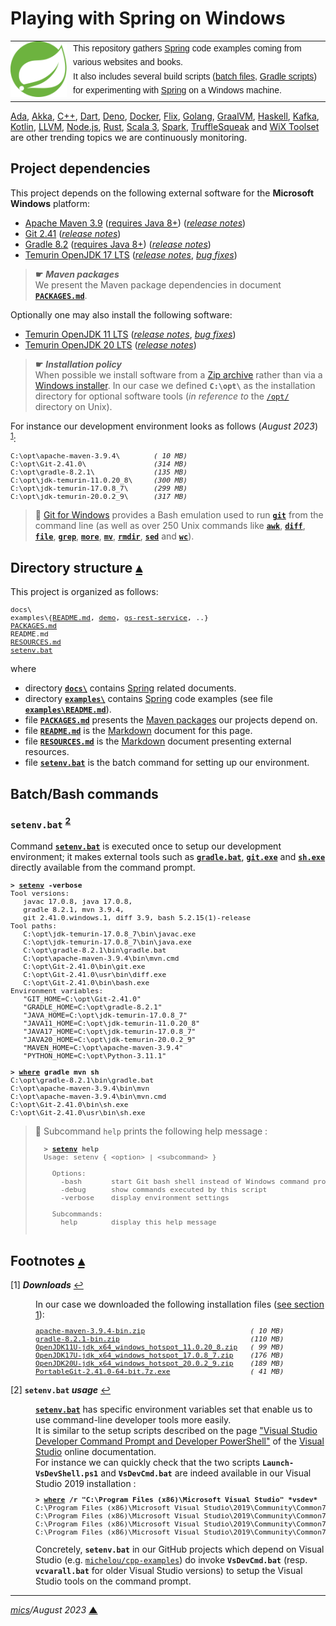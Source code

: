 # <span id="top">Playing with Spring on Windows</span>

<table style="font-family:Helvetica,Arial;line-height:1.6;">
  <tr>
  <td style="border:0;padding:0 10px 0 0;min-width:90px;"><a href="https://spring.io/" rel="external"><img style="border:0;width:90px;" src="./docs/images/spring-icon.svg" alt="Spring project"/></a></td>
  <td style="border:0;padding:0;vertical-align:text-top;">This repository gathers <a href="https://spring.io/" rel="external">Spring</a> code examples coming from various websites and books.<br/>
  It also includes several build scripts (<a href="https://en.wikibooks.org/wiki/Windows_Batch_Scripting" rel="external">batch files</a>, <a href="https://docs.gradle.org/current/userguide/writing_build_scripts.html" rel="external">Gradle scripts</a>) for experimenting with <a href="https://spring.io/" rel="external">Spring</a> on a Windows machine.
  </td>
  </tr>
</table>

[Ada][ada_examples], [Akka][akka_examples], [C++][cpp_examples], [Dart][dart_examples], [Deno][deno_examples], [Docker][docker_examples], [Flix][flix_examples], [Golang][golang_examples], [GraalVM][graalvm_examples], [Haskell][haskell_examples], [Kafka][kafka_examples], [Kotlin][kotlin_examples], [LLVM][llvm_examples], [Node.js][nodejs_examples], [Rust][rust_examples], [Scala 3][scala3_examples], [Spark][spark_examples], [TruffleSqueak][trufflesqueak_examples] and [WiX Toolset][wix_examples] are other trending topics we are continuously monitoring.

## <span id="proj_deps">Project dependencies</span>

This project depends on the following external software for the **Microsoft Windows** platform:

- [Apache Maven 3.9][apache_maven] ([requires Java 8+][apache_maven_history])  ([*release notes*][apache_maven_relnotes])
- [Git 2.41][git_downloads] ([*release notes*][git_relnotes])
- [Gradle 8.2][gradle_install] ([requires Java 8+][gradle_compatibility]) ([*release notes*][gradle_relnotes])
- [Temurin OpenJDK 17 LTS][temurin_openjdk17] ([*release notes*][temurin_openjdk17_relnotes], [*bug fixes*][temurin_openjdk17_bugfixes])

> **&#9755;** ***Maven packages***<br/>
> We present the Maven package dependencies in document [**`PACKAGES.md`**](./PACKAGES.md).

Optionally one may also install the following software:

- [Temurin OpenJDK 11 LTS][temurin_openjdk11] ([*release notes*][temurin_openjdk11_relnotes], [*bug fixes*][temurin_openjdk11_bugfixes])
- [Temurin OpenJDK 20 LTS][temurin_openjdk20] ([*release notes*][temurin_openjdk20_relnotes])

> **&#9755;** ***Installation policy***<br/>
> When possible we install software from a [Zip archive][zip_archive] rather than via a [Windows installer][windows_installer]. In our case we defined **`C:\opt\`** as the installation directory for optional software tools (*in reference to* the [`/opt/`][unix_opt] directory on Unix).

For instance our development environment looks as follows (*August 2023*) <sup id="anchor_01">[1](#footnote_01)</sup>:

<pre style="font-size:80%;">
C:\opt\apache-maven-3.9.4\        <i>( 10 MB)</i>
C:\opt\Git-2.41.0\                <i>(314 MB)</i>
C:\opt\gradle-8.2.1\              <i>(135 MB)</i>
C:\opt\jdk-temurin-11.0.20_8\     <i>(300 MB)</i>
C:\opt\jdk-temurin-17.0.8_7\      <i>(299 MB)</i>
C:\opt\jdk-temurin-20.0.2_9\      <i>(317 MB)</i>
</pre>


> **:mag_right:** [Git for Windows][git_downloads] provides a Bash emulation used to run [**`git`**][git_cli] from the command line (as well as over 250 Unix commands like [**`awk`**][man1_awk], [**`diff`**][man1_diff], [**`file`**][man1_file], [**`grep`**][man1_grep], [**`more`**][man1_more], [**`mv`**][man1_mv], [**`rmdir`**][man1_rmdir], [**`sed`**][man1_sed] and [**`wc`**][man1_wc]).

## <span id="structure">Directory structure</span> [**&#x25B4;**](#top)

This project is organized as follows:

<pre style="font-size:80%;">
docs\
examples\{<a href="examples/README.md">README.md</a>, <a href="examples/demo/">demo</a>, <a href="examples/gs-rest-service/">gs-rest-service</a>, ..}
<a href="PACKAGES.md">PACKAGES.md</a>
README.md
<a href="RESOURCES.md">RESOURCES.md</a>
<a href="setenv.bat">setenv.bat</a>
</pre>

where

- directory [**`docs\`**](docs/) contains [Spring] related documents.
- directory [**`examples\`**](examples/) contains [Spring] code examples (see file [**`examples\README.md`**](examples/README.md)).
- file [**`PACKAGES.md`**](PACKAGES.md) presents the [Maven packages][maven_repository] our projects depend on.
- file [**`README.md`**](README.md) is the [Markdown][github_markdown] document for this page.
- file [**`RESOURCES.md`**](RESOURCES.md) is the [Markdown][github_markdown] document presenting external resources.
- file [**`setenv.bat`**](setenv.bat) is the batch command for setting up our environment.


## <span id="commands">Batch/Bash commands</span>

### **`setenv.bat`** <sup id="anchor_02">[2](#footnote_02)</sup>

Command [**`setenv.bat`**](setenv.bat) is executed once to setup our development environment; it makes external tools such as [**`gradle.bat`**][gradle_cli], [**`git.exe`**][git_cli] and [**`sh.exe`**][sh_cli] directly available from the command prompt.

<pre style="font-size:80%;">
<b>&gt; <a href="setenv.bat">setenv</a> -verbose</b>
Tool versions:
   javac 17.0.8, java 17.0.8,
   gradle 8.2.1, mvn 3.9.4,
   git 2.41.0.windows.1, diff 3.9, bash 5.2.15(1)-release
Tool paths:
   C:\opt\jdk-temurin-17.0.8_7\bin\javac.exe
   C:\opt\jdk-temurin-17.0.8_7\bin\java.exe
   C:\opt\gradle-8.2.1\bin\gradle.bat
   C:\opt\apache-maven-3.9.4\bin\mvn.cmd
   C:\opt\Git-2.41.0\bin\git.exe
   C:\opt\Git-2.41.0\usr\bin\diff.exe
   C:\opt\Git-2.41.0\bin\bash.exe
Environment variables:
   "GIT_HOME=C:\opt\Git-2.41.0"
   "GRADLE_HOME=C:\opt\gradle-8.2.1"
   "JAVA_HOME=C:\opt\jdk-temurin-17.0.8_7"
   "JAVA11_HOME=C:\opt\jdk-temurin-11.0.20_8"
   "JAVA17_HOME=C:\opt\jdk-temurin-17.0.8_7"
   "JAVA20_HOME=C:\opt\jdk-temurin-20.0.2_9"
   "MAVEN_HOME=C:\opt\apache-maven-3.9.4"
   "PYTHON_HOME=C:\opt\Python-3.11.1"

<b>&gt; <a href="https://docs.microsoft.com/en-us/windows-server/administration/windows-commands/where_1" rel="external">where</a> gradle mvn sh</b>
C:\opt\gradle-8.2.1\bin\gradle.bat
C:\opt\apache-maven-3.9.4\bin\mvn
C:\opt\apache-maven-3.9.4\bin\mvn.cmd
C:\opt\Git-2.41.0\bin\sh.exe
C:\opt\Git-2.41.0\usr\bin\sh.exe
</pre>

> **:mag_right:** Subcommand `help` prints the following help message :
>   <pre style="font-size:80%;">
>   <b>&gt; <a href="setenv.bat">setenv</a> help</b>
>   Usage: setenv { &lt;option&gt; | &lt;subcommand&gt; }
>   &nbsp;
>     Options:
>       -bash       start Git bash shell instead of Windows command prompt
>       -debug      show commands executed by this script
>       -verbose    display environment settings
>   &nbsp;
>     Subcommands:
>       help        display this help message
>   </pre>

## <span id="footnotes">Footnotes</span> [**&#x25B4;**](#top)

<span id="footnote_01">[1]</span> ***Downloads*** [↩](#anchor_01)

<dl><dd>
In our case we downloaded the following installation files (<a href="#proj_deps">see section 1</a>):
</dd>
<dd>
<pre style="font-size:80%;">
<a href="https://maven.apache.org/download.cgi">apache-maven-3.9.4-bin.zip</a>                         <i>( 10 MB)</i>
<a href="https://gradle.org/install/">gradle-8.2.1-bin.zip</a>                               <i>(110 MB)</i>
<a href="https://adoptium.net/releases.html?variant=openjdk11&jvmVariant=hotspot">OpenJDK11U-jdk_x64_windows_hotspot_11.0.20_8.zip</a>   <i>( 99 MB)</i>
<a href="https://adoptium.net/temurin/releases/?variant=openjdk17&jvmVariant=hotspot">OpenJDK17U-jdk_x64_windows_hotspot_17.0.8_7.zip</a>    <i>(176 MB)</i>
<a href="https://adoptium.net/temurin/releases/?variant=openjdk20&jvmVariant=hotspot">OpenJDK20U-jdk_x64_windows_hotspot_20.0.2_9.zip</a>    <i>(189 MB)</i>
<a href="https://git-scm.com/download/win">PortableGit-2.41.0-64-bit.7z.exe</a>                   <i>( 41 MB)</i>
</pre>
</dd></dl>

<span id="footnote_02">[2]</span> **`setenv.bat` *usage*** [↩](#anchor_02)

<dl><dd>
<a href=./setenv.bat><code><b>setenv.bat</b></code></a> has specific environment variables set that enable us to use command-line developer tools more easily.
</dd>
<dd>It is similar to the setup scripts described on the page <a href="https://learn.microsoft.com/en-us/visualstudio/ide/reference/command-prompt-powershell" rel="external">"Visual Studio Developer Command Prompt and Developer PowerShell"</a> of the <a href="https://learn.microsoft.com/en-us/visualstudio/windows" rel="external">Visual Studio</a> online documentation.
</dd>
<dd>
For instance we can quickly check that the two scripts <code><b>Launch-VsDevShell.ps1</b></code> and <code><b>VsDevCmd.bat</b></code> are indeed available in our Visual Studio 2019 installation :
<pre style="font-size:80%;">
<b>&gt; <a href="https://learn.microsoft.com/en-us/windows-server/administration/windows-commands/where" rel="external">where</a> /r "C:\Program Files (x86)\Microsoft Visual Studio" *vsdev*</b>
C:\Program Files (x86)\Microsoft Visual Studio\2019\Community\Common7\Tools\Launch-VsDevShell.ps1
C:\Program Files (x86)\Microsoft Visual Studio\2019\Community\Common7\Tools\VsDevCmd.bat
C:\Program Files (x86)\Microsoft Visual Studio\2019\Community\Common7\Tools\vsdevcmd\core\vsdevcmd_end.bat
C:\Program Files (x86)\Microsoft Visual Studio\2019\Community\Common7\Tools\vsdevcmd\core\vsdevcmd_start.bat
</pre>
</dd>
<dd>
Concretely, <code><b>setenv.bat</b></code> in our GitHub projects which depend on Visual Studio (e.g. <a href="https://github.com/michelou/cpp-examples"><code>michelou/cpp-examples</code></a>) do invoke <code><b>VsDevCmd.bat</b></code> (resp. <code><b>vcvarall.bat</b></code> for older Visual Studio versions) to setup the Visual Studio tools on the command prompt. 
</dd></dl>

***

*[mics](https://lampwww.epfl.ch/~michelou/)/August 2023* [**&#9650;**](#top)
<span id="bottom">&nbsp;</span>

<!-- link refs -->

[ada_examples]: https://github.com/michelou/ada-examples
[akka_examples]: https://github.com/michelou/akka-examples
[apache_maven]: https://maven.apache.org/download.cgi
[apache_maven_cli]: https://maven.apache.org/ref/current/maven-embedder/cli.html
[apache_maven_history]: https://maven.apache.org/docs/history.html
[apache_maven_relnotes]: https://maven.apache.org/docs/3.9.4/release-notes.html
[cpp_examples]: https://github.com/michelou/cpp-examples
[dart_examples]: https://github.com/michelou/dart-examples
[deno_examples]: https://github.com/michelou/deno-examples
[docker_examples]: https://github.com/michelou/docker-examples
[flix_examples]: https://github.com/michelou/flix-examples
[git_cli]: https://git-scm.com/docs/git
[git_downloads]: https://git-scm.com/download/win
[git_relnotes]: https://raw.githubusercontent.com/git/git/master/Documentation/RelNotes/2.41.0.txt
[github_markdown]: https://github.github.com/gfm/
[golang_examples]: https://github.com/michelou/golang-examples
[graalvm_examples]: https://github.com/michelou/graalvm-examples
[gradle_cli]: https://docs.gradle.org/current/userguide/command_line_interface.html
[gradle_compatibility]: https://docs.gradle.org/current/release-notes.html#upgrade-instructions
[gradle_install]: https://gradle.org/install/
[gradle_latest]: https://gradle.org/releases/
[gradle_relnotes]: https://docs.gradle.org/8.0/release-notes.html
[haskell_examples]: https://github.com/michelou/haskell-examples
[kafka_examples]: https://github.com/michelou/kafka-examples
[kotlin_examples]: https://github.com/michelou/kotlin-examples
[linux_opt]: https://tldp.org/LDP/Linux-Filesystem-Hierarchy/html/opt.html
[llvm_examples]: https://github.com/michelou/llvm-examples
[man1_awk]: https://www.linux.org/docs/man1/awk.html
[man1_diff]: https://www.linux.org/docs/man1/diff.html
[man1_file]: https://www.linux.org/docs/man1/file.html
[man1_grep]: https://www.linux.org/docs/man1/grep.html
[man1_more]: https://www.linux.org/docs/man1/more.html
[man1_mv]: https://www.linux.org/docs/man1/mv.html
[man1_rmdir]: https://www.linux.org/docs/man1/rmdir.html
[man1_sed]: https://www.linux.org/docs/man1/sed.html
[man1_wc]: https://www.linux.org/docs/man1/wc.html
[maven_latest]: https://maven.apache.org/download.cgi
[maven_relnotes]: https://maven.apache.org/docs/3.9.4/release-notes.html
[maven_repository]: https://mvnrepository.com/
[nodejs_examples]: https://github.com/michelou/nodejs-examples
<!--
[oracle_jdk20]: https://www.oracle.com/java/technologies/downloads/#java20
[oracle_jdk20_relnotes]: https://www.oracle.com/java/technologies/javase/20-0-2-relnotes.html
-->
[rust_examples]: https://github.com/michelou/rust-examples
[scala3_examples]: https://github.com/michelou/dotty-examples
[sh_cli]: https://man7.org/linux/man-pages/man1/sh.1p.html
[spark_examples]: https://github.com/michelou/spark-examples
[spring]: https://spring.io/
[temurin_openjdk11_bugfixes]: https://www.oracle.com/java/technologies/javase/11-0-15-bugfixes.html
[temurin_openjdk11_relnotes]: https://www.oracle.com/java/technologies/javase/11-0-20-relnotes.html
<!--
#### Archives ### https://mail.openjdk.org/pipermail/jdk-updates-dev/
11.0.9  -> https://mail.openjdk.org/pipermail/jdk-updates-dev/2020-July/003498.html
11.0.13 -> https://mail.openjdk.org/pipermail/jdk-updates-dev/2021-October/009368.html
11.0.14 -> https://mail.openjdk.org/pipermail/jdk-updates-dev/2022-January/011643.html
11.0.20 -> https://www.oracle.com/java/technologies/javase/11-0-20-relnotes.html
-->
[temurin_openjdk11]: https://adoptium.net/releases.html?variant=openjdk11&jvmVariant=hotspot
[temurin_openjdk17]: https://adoptium.net/releases.html?variant=openjdk17&jvmVariant=hotspot
[temurin_openjdk17_bugfixes]: https://www.oracle.com/java/technologies/javase/17-0-1-bugfixes.html
[temurin_openjdk17_relnotes]: https://www.oracle.com/java/technologies/javase/17-0-8-relnotes.html
<!--
17.0.8  -> https://www.oracle.com/java/technologies/javase/17-0-8-relnotes.html
-->
[temurin_openjdk20]: https://adoptium.net/releases.html?variant=openjdk20&jvmVariant=hotspot
[temurin_openjdk20_relnotes]: https://adoptium.net/temurin/release-notes/?version=jdk-20.0.1+9
<!--
20.0.1  -> https://adoptium.net/temurin/release-notes/?version=jdk-20.0.1+9
-->
[trufflesqueak_examples]: https://github.com/michelou/trufflesqueak-examples
[unix_opt]: https://tldp.org/LDP/Linux-Filesystem-Hierarchy/html/opt.html
[windows_installer]: https://docs.microsoft.com/en-us/windows/win32/msi/windows-installer-portal
[windows_limitation]: https://support.microsoft.com/en-gb/help/830473/command-prompt-cmd-exe-command-line-string-limitation
[windows_subst]: https://docs.microsoft.com/en-us/windows-server/administration/windows-commands/subst
[wix_examples]: https://github.com/michelou/wix-examples
[zip_archive]: https://www.howtogeek.com/178146/htg-explains-everything-you-need-to-know-about-zipped-files/
